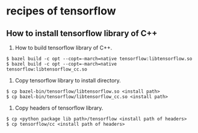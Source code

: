 # recipes of tensorflow
## How to install tensorflow library of C++
1. How to build tensorflow library of C++.

```
$ bazel build -c opt --copt=-march=native tensorflow:libtensorflow.so
$ bazel build -c opt --copt=-march=native tensorflow:libtensorflow_cc.so
```

1. Copy tensorflow library to install directory.

```
$ cp bazel-bin/tensorflow/libtensorflow.so <install path>
$ cp bazel-bin/tensorflow/libtensorflow_cc.so <install path>
```

1. Copy headers of tensorflow library.

```
$ cp <python package lib path>/tensorflow <install path of headers>
$ cp tensorflow/cc <install path of headers>
```

